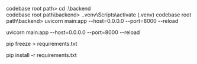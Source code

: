 codebase root path> cd .\backend\
codebase root path\backend\> .\.venv\Scripts\activate
(.venv) codebase root path\backend\> uvicorn main:app --host=0.0.0.0 --port=8000 --reload

uvicorn main:app --host=0.0.0.0 --port=8000 --reload

pip freeze > requirements.txt

pip install -r requirements.txt
